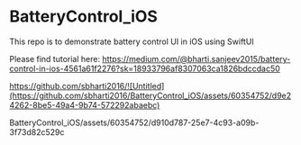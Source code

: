 # BatteryControl_iOS
This repo is to demonstrate battery control UI in iOS using SwiftUI

Please find tutorial here: https://medium.com/@bharti.sanjeev2015/battery-control-in-ios-4561a61f2276?sk=18933796af8307063ca1826bdccdac50

https://github.com/sbharti2016/![Untitled](https://github.com/sbharti2016/BatteryControl_iOS/assets/60354752/d9e24262-8be5-49a4-9b74-572292abaebc)

BatteryControl_iOS/assets/60354752/d910d787-25e7-4c93-a09b-3f73d82c529c
